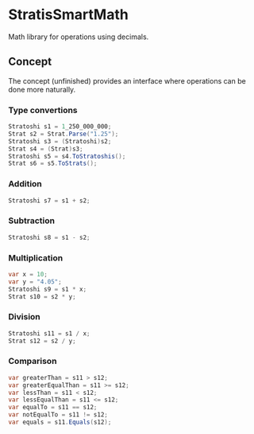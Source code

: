 # StratisSmartMath

Math library for operations using decimals.

## Concept

The concept (unfinished) provides an interface where operations can be done more naturally.

### Type convertions

```csharp
Stratoshi s1 = 1_250_000_000;
Strat s2 = Strat.Parse("1.25");
Stratoshi s3 = (Stratoshi)s2;
Strat s4 = (Strat)s3;
Stratoshi s5 = s4.ToStratoshis();
Strat s6 = s5.ToStrats();
```

### Addition

```csharp
Stratoshi s7 = s1 + s2;
```

### Subtraction

```csharp
Stratoshi s8 = s1 - s2;
```

### Multiplication

```csharp
var x = 10;
var y = "4.05";
Stratoshi s9 = s1 * x;
Strat s10 = s2 * y;
```

### Division

```csharp
Stratoshi s11 = s1 / x;
Strat s12 = s2 / y;
```

### Comparison

```csharp
var greaterThan = s11 > s12;
var greaterEqualThan = s11 >= s12;
var lessThan = s11 < s12;
var lessEqualThan = s11 <= s12;
var equalTo = s11 == s12;
var notEqualTo = s11 != s12;
var equals = s11.Equals(s12);
```